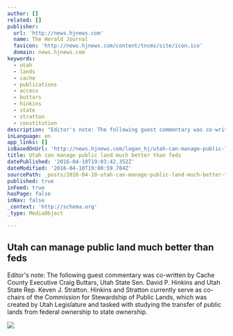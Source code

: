 ```yaml
---
author: []
related: []
publisher:
  url: 'http://news.hjnews.com'
  name: The Herald Journal
  favicon: 'http://news.hjnews.com/content/tncms/site/icon.ico'
  domain: news.hjnews.com
keywords:
  - utah
  - lands
  - cache
  - publications
  - access
  - buttars
  - hinkins
  - state
  - stratton
  - constitution
description: "Editor's note: The following guest commentary was co-written by Cache County Executive Craig Buttars, Utah State Sen. David P. Hinkins and Utah State Rep. Keven J. Stratton. Hinkins and Stratton currently serve as co-chairs of the Commission for Stewardship of Public Lands, which was created by Utah Legislature and tasked with studying the transfer of public lands from federal ownership to state ownership."
inLanguage: en
app_links: []
isBasedOnUrl: 'http://news.hjnews.com/logan_hj/utah-can-manage-public-land-much-better-than-feds/article_c9e77c10-8d68-512f-9242-53a6ba4c687f.html'
title: Utah can manage public land much better than feds
datePublished: '2016-04-10T19:03:42.352Z'
dateModified: '2016-04-10T19:00:59.784Z'
sourcePath: _posts/2016-04-10-utah-can-manage-public-land-much-better-than-feds.md
published: true
inFeed: true
hasPage: false
inNav: false
_context: 'http://schema.org'
_type: MediaObject

---
```

<article style=""><h1>Utah can manage public land much better than feds</h1><p>Editor's note: The following guest commentary was co-written by Cache County Executive Craig Buttars, Utah State Sen. David P. Hinkins and Utah State Rep. Keven J. Stratton. Hinkins and Stratton currently serve as co-chairs of the Commission for Stewardship of Public Lands, which was created by Utah Legislature and tasked with studying the transfer of public lands from federal ownership to state ownership.</p><img src="http://bloximages.chicago2.vip.townnews.com/news.hjnews.com/content/tncms/custom/image/a5aa7736-ed5f-11e5-85d7-9f737c5995b7.jpg?_dc=1458343076" /></article>